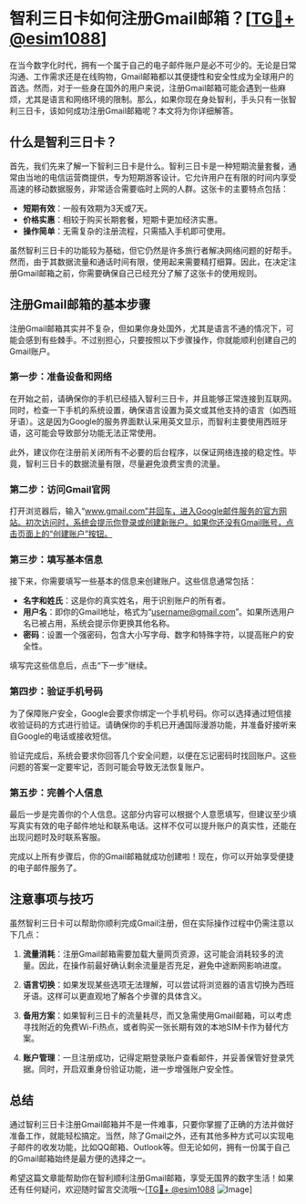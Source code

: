 # 智利三日卡如何注册Gmail邮箱？[[TG💪+ @esim1088](https://t.me/s/esim1088)]

在当今数字化时代，拥有一个属于自己的电子邮件账户是必不可少的。无论是日常沟通、工作需求还是在线购物，Gmail邮箱都以其便捷性和安全性成为全球用户的首选。然而，对于一些身在国外的用户来说，注册Gmail邮箱可能会遇到一些麻烦，尤其是语言和网络环境的限制。那么，如果你现在身处智利，手头只有一张智利三日卡，该如何成功注册Gmail邮箱呢？本文将为你详细解答。

## 什么是智利三日卡？

首先，我们先来了解一下智利三日卡是什么。智利三日卡是一种短期流量套餐，通常由当地的电信运营商提供，专为短期游客设计。它允许用户在有限的时间内享受高速的移动数据服务，非常适合需要临时上网的人群。这张卡的主要特点包括：

- **短期有效**：一般有效期为3天或7天。
- **价格实惠**：相较于购买长期套餐，短期卡更加经济实惠。
- **操作简单**：无需复杂的注册流程，只需插入手机即可使用。

虽然智利三日卡的功能较为基础，但它仍然是许多旅行者解决网络问题的好帮手。然而，由于其数据流量和通话时间有限，使用起来需要精打细算。因此，在决定注册Gmail邮箱之前，你需要确保自己已经充分了解了这张卡的使用规则。

## 注册Gmail邮箱的基本步骤

注册Gmail邮箱其实并不复杂，但如果你身处国外，尤其是语言不通的情况下，可能会感到有些棘手。不过别担心，只要按照以下步骤操作，你就能顺利创建自己的Gmail账户。

### 第一步：准备设备和网络

在开始之前，请确保你的手机已经插入智利三日卡，并且能够正常连接到互联网。同时，检查一下手机的系统设置，确保语言设置为英文或其他支持的语言（如西班牙语）。这是因为Google的服务界面默认采用英文显示，而智利主要使用西班牙语，这可能会导致部分功能无法正常使用。

此外，建议你在注册前关闭所有不必要的后台程序，以保证网络连接的稳定性。毕竟，智利三日卡的数据流量有限，尽量避免浪费宝贵的流量。

### 第二步：访问Gmail官网

打开浏览器后，输入“www.gmail.com”并回车，进入Google邮件服务的官方网站。初次访问时，系统会提示你登录或创建新账户。如果你还没有Gmail账号，点击页面上的“创建账户”按钮。

### 第三步：填写基本信息

接下来，你需要填写一些基本的信息来创建账户。这些信息通常包括：

- **名字和姓氏**：这是你的真实姓名，用于识别账户的所有者。
- **用户名**：即你的Gmail地址，格式为“username@gmail.com”。如果所选用户名已被占用，系统会提示你更换其他名称。
- **密码**：设置一个强密码，包含大小写字母、数字和特殊字符，以提高账户的安全性。

填写完这些信息后，点击“下一步”继续。

### 第四步：验证手机号码

为了保障账户安全，Google会要求你绑定一个手机号码。你可以选择通过短信接收验证码的方式进行验证。请确保你的手机已开通国际漫游功能，并准备好接听来自Google的电话或接收短信。

验证完成后，系统会要求你回答几个安全问题，以便在忘记密码时找回账户。这些问题的答案一定要牢记，否则可能会导致无法恢复账户。

### 第五步：完善个人信息

最后一步是完善你的个人信息。这部分内容可以根据个人意愿填写，但建议至少填写真实有效的电子邮件地址和联系电话。这样不仅可以提升账户的真实性，还能在出现问题时及时联系客服。

完成以上所有步骤后，你的Gmail邮箱就成功创建啦！现在，你可以开始享受便捷的电子邮件服务了。

## 注意事项与技巧

虽然智利三日卡可以帮助你顺利完成Gmail注册，但在实际操作过程中仍需注意以下几点：

1. **流量消耗**：注册Gmail邮箱需要加载大量网页资源，这可能会消耗较多的流量。因此，在操作前最好确认剩余流量是否充足，避免中途断网影响进度。
   
2. **语言切换**：如果发现某些选项无法理解，可以尝试将浏览器的语言切换为西班牙语。这样可以更直观地了解各个步骤的具体含义。

3. **备用方案**：如果智利三日卡的流量耗尽，而又急需使用Gmail邮箱，可以考虑寻找附近的免费Wi-Fi热点，或者购买一张长期有效的本地SIM卡作为替代方案。

4. **账户管理**：一旦注册成功，记得定期登录账户查看邮件，并妥善保管好登录凭据。同时，开启双重身份验证功能，进一步增强账户安全性。

## 总结

通过智利三日卡注册Gmail邮箱并不是一件难事，只要你掌握了正确的方法并做好准备工作，就能轻松搞定。当然，除了Gmail之外，还有其他多种方式可以实现电子邮件的收发功能，比如QQ邮箱、Outlook等。但无论如何，拥有一份属于自己的Gmail邮箱始终是最方便的选择之一。

希望这篇文章能帮助你在智利顺利注册Gmail邮箱，享受无国界的数字生活！如果还有任何疑问，欢迎随时留言交流哦～[[TG💪+ @esim1088](https://t.me/s/esim1088) ![Image](https://i.postimg.cc/4NQfJmqS/Snipaste-2025-05-13-00-14-12.png)]